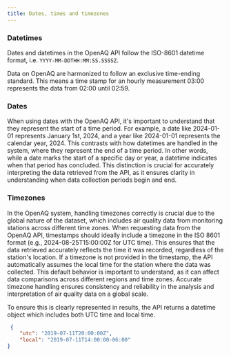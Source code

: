 ```yaml
---
title: Dates, times and timezones
---
```



### Datetimes

Dates and datetimes in the OpenAQ API follow the ISO-8601 datetime format, i.e.
`YYYY-MM-DDTHH:MM:SS.SSSSZ`.

Data on OpenAQ are harmonized to follow an exclusive time-ending standard. This
means a time stamp for an hourly measurement 03:00 represents the data from
02:00 until 02:59.

### Dates

When using dates with the OpenAQ API, it's important to understand that they
represent the start of a time period. For example, a date like 2024-01-01
represents January 1st, 2024, and a year like 2024-01-01 represents the
calendar year, 2024. This contrasts with how datetimes are handled in the
system, where they represent the end of a time period. In other words, while a
date marks the start of a specific day or year, a datetime indicates when that
period has concluded. This distinction is crucial for accurately interpreting
the data retrieved from the API, as it ensures clarity in understanding when
data collection periods begin and end.

### Timezones

In the OpenAQ system, handling timezones correctly is crucial due to the global
nature of the dataset, which includes air quality data from monitoring stations
across different time zones. When requesting data from the OpenAQ API,
timestamps should ideally include a timezone in the ISO 8601 format (e.g.,
2024-08-25T15:00:00Z for UTC time). This ensures that the data retrieved
accurately reflects the time it was recorded, regardless of the station's
location. If a timezone is not provided in the timestamp, the API automatically
assumes the local time for the station where the data was collected. This
default behavior is important to understand, as it can affect data comparisons
across different regions and time zones. Accurate timezone handling ensures
consistency and reliability in the analysis and interpretation of air quality
data on a global scale.

To ensure this is clearly represented in results, the API returns a datetime
object which includes both UTC time and local time.

```json
 {
    "utc": "2019-07-11T20:00:00Z",
    "local": "2019-07-11T14:00:00-06:00"
}
```
